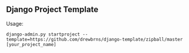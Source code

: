 Django Project Template
-----------------------

Usage:

    django-admin.py startproject --template=https://github.com/drewbrns/django-template/zipball/master [your_project_name]


